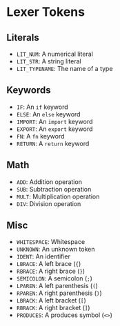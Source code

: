# Lexer Tokens

## Literals

- `LIT_NUM`: A numerical literal
- `LIT_STR`: A string literal
- `LIT_TYPENAME`: The name of a type

## Keywords

- `IF`: An `if` keyword
- `ELSE`: An `else` keyword
- `IMPORT`: An `import` keyword
- `EXPORT`: An `export` keyword
- `FN`: A `fn` keyword
- `RETURN`: A `return` keyword

## Math

- `ADD`: Addition operation
- `SUB`: Subtraction operation
- `MULT`: Multiplication operation
- `DIV`: Division operation

## Misc

- `WHITESPACE`: Whitespace
- `UNKNOWN`: An unknown token
- `IDENT`: An identifier
- `LBRACE`: A left brace (`{`)
- `RBRACE`: A right brace (`}`)
- `SEMICOLON`: A semicolon (`;`)
- `LPAREN`: A left parenthesis (`(`)
- `RPAREN`: A right parenthesis (`)`)
- `LBRACK`: A left bracket (`[`)
- `RBRACK`: A right bracket (`]`)
- `PRODUCES`: A produces symbol (`<>`)
